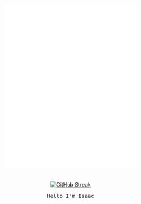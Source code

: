 <div align="center">
  <img src="assets/.inline_braille.svg" width="350" alt="braille art" />
  <br></br>

  <a align="right" width="50%" href="https://git.io/streak-stats"><img src="https://streak-stats.demolab.com?user=&theme=radical" alt="GitHub Streak" /></a>

  <pre>Hello I'm Isaac</pre>
  <br clear="both"></br>
</div>
  
<!--
<details>
  <summary>📕 Blog Posts</summary>
  <br />
</details>
</div>
-->




